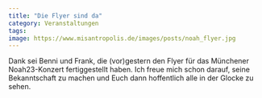 ```yaml
---
title: "Die Flyer sind da"
category: Veranstaltungen
tags: 
image: https://www.misantropolis.de/images/posts/noah_flyer.jpg
---
```


Dank sei Benni und Frank, die (vor)gestern den Flyer für das Münchener Noah23-Konzert fertiggestellt haben. Ich freue mich schon darauf, seine Bekanntschaft zu machen und Euch dann hoffentlich alle in der Glocke zu sehen.